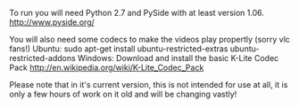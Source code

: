 To run you will need Python 2.7 and PySide with at least version 1.06.
http://www.pyside.org/

You will also need some codecs to make the videos play propertly (sorry vlc fans!)
Ubuntu:
	sudo apt-get install ubuntu-restricted-extras ubuntu-restricted-addons
Windows:
	Download and install the basic K-Lite Codec Pack
    http://en.wikipedia.org/wiki/K-Lite_Codec_Pack

Please note that in it's current version, this is not intended for use at all, it is only a few hours of work on it old and will be changing vastly!
